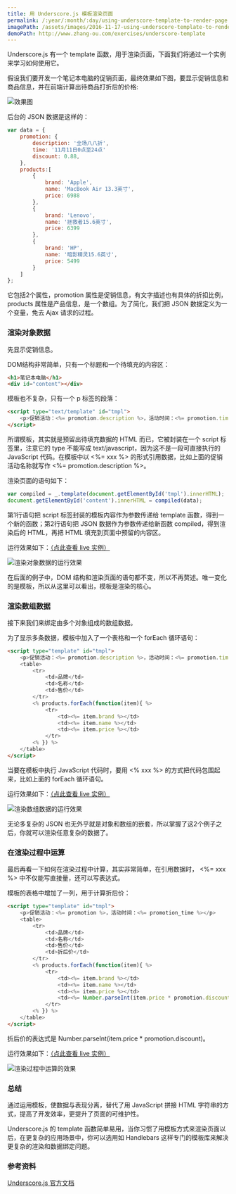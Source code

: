 ```yaml
---
title: 用 Underscore.js 模板渲染页面
permalink: /:year/:month/:day/using-underscore-template-to-render-page.html
imagePath: /assets/images/2016-11-17-using-underscore-template-to-render-page
demoPath: http://www.zhang-ou.com/exercises/underscore-template
---
```


Underscore.js 有一个 template 函数，用于渲染页面，下面我们将通过一个实例来学习如何使用它。

假设我们要开发一个笔记本电脑的促销页面，最终效果如下图，要显示促销信息和商品信息，并在前端计算出待商品打折后的价格:

![效果图]({{page.imagePath}}/running-result.png)

后台的 JSON 数据是这样的：

``` javascript
var data = {
	promotion: {
		description: '全场八八折',
		time: '11月11日0点至24点'
		discount: 0.88,
	},
	products:[
		{
			brand: 'Apple',
			name: 'MacBook Air 13.3英寸',
			price: 6988
		},
		{
			brand: 'Lenovo',
			name: '拯救者15.6英寸',
			price: 6399
		},
		{
			brand: 'HP',
			name: '暗影精灵15.6英寸',
			price: 5499
		}
	]
};
```

它包括2个属性，promotion 属性是促销信息，有文字描述也有具体的折扣比例，products 属性是产品信息，是一个数组。为了简化，我们把 JSON 数据定义为一个变量，免去 Ajax 请求的过程。

### 渲染对象数据

先显示促销信息。

DOM结构非常简单，只有一个标题和一个待填充的内容区：

``` html
<h1>笔记本电脑</h1>
<div id="content"></div>
```

模板也不复杂，只有一个 p 标签的段落：

``` html
<script type="text/template" id="tmpl">
	<p>促销活动：<%= promotion.description %>，活动时间：<%= promotion.time %></p>
</script>
```

所谓模板，其实就是预留出待填充数据的 HTML 而已，它被封装在一个 script 标签里，注意它的 type 不能写成 text/javascript，因为这不是一段可直接执行的 JavaScript 代码。在模板中以 <%= xxx %> 的形式引用数据，比如上面的促销活动名称就写作 <%= promotion.description %>。

渲染页面的语句如下：

``` javascript
var compiled = _.template(document.getElementById('tmpl').innerHTML);
document.getElementById('content').innerHTML = compiled(data);
```

第1行语句把 script 标签封装的模板内容作为参数传递给 template 函数，得到一个新的函数；第2行语句把 JSON 数据作为参数传递给新函数 compiled，得到渲染后的 HTML，再把 HTML 填充到页面中预留的内容区。

运行效果如下：[（点此查看 live 实例）]({{page.demoPath}}/step-1-object.html)

![渲染对象数据的运行效果]({{page.imagePath}}/step-1-object.png)

在后面的例子中，DOM 结构和渲染页面的语句都不变，所以不再赘述。唯一变化的是模板，所以从这里可以看出，模板是渲染的核心。

### 渲染数组数据

接下来我们来绑定由多个对象组成的数组数据。

为了显示多条数据，模板中加入了一个表格和一个 forEach 循环语句：

``` html
<script type="template" id="tmpl">
	<p>促销活动：<%= promotion.description %>，活动时间：<%= promotion.time %></p>
	<table>
		<tr>
			<td>品牌</td>
			<td>名称</td>
			<td>售价</td>
		</tr>
		<% products.forEach(function(item){ %>
			<tr>
				<td><%= item.brand %></td>
				<td><%= item.name %></td>
				<td><%= item.price %></td>
			</tr>
		<% }) %>
	</table>
</script>
```

当要在模板中执行 JavaScript 代码时，要用 <% xxx %> 的方式把代码包围起来，比如上面的 forEach 循环语句。

运行效果如下：[（点此查看 live 实例）]({{page.demoPath}}/step-2-array.html)

![渲染数组数据的运行效果]({{page.imagePath}}/step-2-array.png)

无论多复杂的 JSON 也无外乎就是对象和数组的嵌套，所以掌握了这2个例子之后，你就可以渲染任意复杂的数据了。

### 在渲染过程中运算

最后再看一下如何在渲染过程中计算，其实非常简单，在引用数据时， <%= xxx %> 中不仅能写直接量，还可以写表达式。

模板的表格中增加了一列，用于计算折后价：

``` html
<script type="template" id="tmpl">
	<p>促销活动：<%= promotion %>，活动时间：<%= promotion_time %></p>
	<table>
		<tr>
			<td>品牌</td>
			<td>名称</td>
			<td>售价</td>
			<td>折后价</td>
		</tr>
		<% products.forEach(function(item){ %>
			<tr>
				<td><%= item.brand %></td>
				<td><%= item.name %></td>
				<td><%= item.price %></td>
				<td><%= Number.parseInt(item.price * promotion.discount) %>
			</tr>
		<% }) %>
	</table>
</script>
```

折后价的表达式是 Number.parseInt(item.price * promotion.discount)。

运行效果如下：[（点此查看 live 实例）]({{page.demoPath}}/step-3-execution.html)

![渲染过程中运算的效果]({{page.imagePath}}/step-3-execution.png)

### 总结

通过运用模板，使数据与表现分离，替代了用 JavaScript 拼接 HTML 字符串的方式，提高了开发效率，更提升了页面的可维护性。

Underscore.js 的 template 函数简单易用，当你习惯了用模板方式来渲染页面以后，在更复杂的应用场景中，你可以选用如 Handlebars 这样专门的模板库来解决更复杂的渲染和数据绑定问题。

### 参考资料

[Underscore.js 官方文档](http://underscorejs.org/#template)